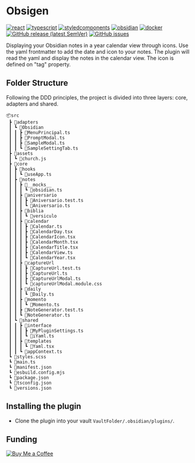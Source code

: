 # Obsigen

[![react](https://img.shields.io/badge/React-61DBFB?style=for-the-badge&logo=react&logoColor=black)](https://reactjs.org/)
[![typescript](https://img.shields.io/badge/TypeScript-3178C6?style=for-the-badge&logo=typescript&logoColor=white)](https://www.typescriptlang.org/)
[![styledcomponents](https://img.shields.io/badge/styled_components-DB7093?style=for-the-badge&logo=styledcomponents&logoColor=white)](https://styled-components.com/)
[![obsidian](https://img.shields.io/badge/obsidian-7C3AED?style=for-the-badge&logo=obsidian&logoColor=white)](https://obsidian.md/)
[![docker](https://img.shields.io/badge/docker-2496ED?style=for-the-badge&logo=docker&logoColor=white)](https://www.docker.com/)
[![GitHub release (latest SemVer)](https://img.shields.io/github/v/release/jesuserro/obsigen?style=for-the-badge&sort=semver)](https://github.com/jesuserro/obsigen/releases/)
[![GitHub issues](https://img.shields.io/github/issues/jesuserro/obsigen?style=for-the-badge)](https://github.com/jesuserro/obsigen/issues/)

Displaying your Obsidian notes in a year calendar view through icons. 
Use the yaml frontmatter to add the date and icon to your notes. The plugin will read the yaml and display the notes in the calendar view. The icon is defined on "tag" property.

## Folder Structure
Following the DDD principles, the project is divided into three layers: core, adapters and shared.
```
📦src
 ┣ 📂adapters
 ┃ ┗ 📂Obsidian
 ┃ ┃ ┣ 📜MenuPrincipal.ts
 ┃ ┃ ┣ 📜PromptModal.ts
 ┃ ┃ ┣ 📜SampleModal.ts
 ┃ ┃ ┗ 📜SampleSettingTab.ts
 ┣ 📂assets
 ┃ ┗ 📜church.js
 ┣ 📂core
 ┃ ┣ 📂hooks
 ┃ ┃ ┗ 📜useApp.ts
 ┃ ┣ 📂notes
 ┃ ┃ ┣ 📂__mocks__
 ┃ ┃ ┃ ┗ 📜obsidian.ts
 ┃ ┃ ┣ 📂aniversario
 ┃ ┃ ┃ ┣ 📜Aniversario.test.ts
 ┃ ┃ ┃ ┗ 📜Aniversario.ts
 ┃ ┃ ┣ 📂biblia
 ┃ ┃ ┃ ┗ 📂versiculo
 ┃ ┃ ┣ 📂calendar
 ┃ ┃ ┃ ┣ 📜Calendar.ts
 ┃ ┃ ┃ ┣ 📜CalendarDay.tsx
 ┃ ┃ ┃ ┣ 📜CalendarIcon.tsx
 ┃ ┃ ┃ ┣ 📜CalendarMonth.tsx
 ┃ ┃ ┃ ┣ 📜CalendarTitle.tsx
 ┃ ┃ ┃ ┣ 📜CalendarView.ts
 ┃ ┃ ┃ ┗ 📜CalendarYear.tsx
 ┃ ┃ ┣ 📂captureUrl
 ┃ ┃ ┃ ┣ 📜CaptureUrl.test.ts
 ┃ ┃ ┃ ┣ 📜CaptureUrl.ts
 ┃ ┃ ┃ ┣ 📜CaptureUrlModal.ts
 ┃ ┃ ┃ ┗ 📜captureUrlModal.module.css
 ┃ ┃ ┣ 📂daily
 ┃ ┃ ┃ ┗ 📜Daily.ts
 ┃ ┃ ┣ 📂momento
 ┃ ┃ ┃ ┗ 📜Momento.ts
 ┃ ┃ ┣ 📜NoteGenerator.test.ts
 ┃ ┃ ┗ 📜NoteGenerator.ts
 ┃ ┗ 📂shared
 ┃ ┃ ┣ 📂interface
 ┃ ┃ ┃ ┣ 📜MyPluginSettings.ts
 ┃ ┃ ┃ ┗ 📜iYaml.ts
 ┃ ┃ ┣ 📂templates
 ┃ ┃ ┃ ┗ 📜Yaml.tsx
 ┃ ┃ ┗ 📜appContext.ts
 ┗ 📜styles.scss
 ┗ 📜main.ts
 ┗ 📜manifest.json
 ┗ 📜esbuild.config.mjs
 ┗ 📜package.json
 ┗ 📜tsconfig.json
 ┗ 📜versions.json
```
## Installing the plugin
- Clone the plugin into your vault `VaultFolder/.obsidian/plugins/`.
## Funding
[![Buy Me a Coffee](https://img.shields.io/badge/-Buy%20Me%20a%20Coffee-orange?style=flat&logo=buy-me-a-coffee&logoColor=white)](https://www.buymeacoffee.com/jesuserro)
